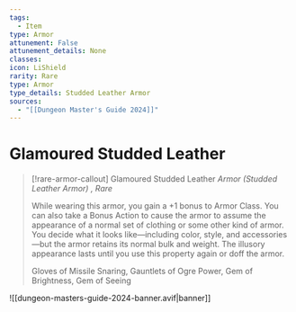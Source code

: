 ```yaml
---
tags:
  - Item
type: Armor
attunement: False
attunement_details: None
classes:
icon: LiShield
rarity: Rare
type: Armor
type_details: Studded Leather Armor
sources: 
  - "[[Dungeon Master's Guide 2024]]"
---
```

# Glamoured Studded Leather
>[!rare-armor-callout] Glamoured Studded Leather
>_Armor (Studded Leather Armor) , Rare_
>
>While wearing this armor, you gain a +1 bonus to Armor Class. You can also take a Bonus Action to cause the armor to assume the appearance of a normal set of clothing or some other kind of armor. You decide what it looks like—including color, style, and accessories—but the armor retains its normal bulk and weight. The illusory appearance lasts until you use this property again or doff the armor.
>
>
>Gloves of Missile Snaring, Gauntlets of Ogre Power, Gem of Brightness, Gem of Seeing
>


![[dungeon-masters-guide-2024-banner.avif|banner]]